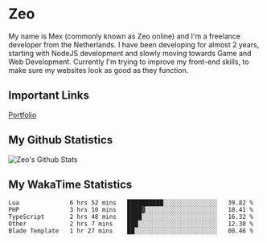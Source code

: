 # Zeo
My name is Mex (commonly known as Zeo online) and I'm a freelance developer from the Netherlands. I have been developing for almost 2 years, starting with NodeJS development and slowly moving towards Game and Web Development. Currently I'm trying to improve my front-end skills, to make sure my websites look as good as they function.

## Important Links
[Portfolio](https://zeodev.cc)

## My Github Statistics
![Zeo's Github Stats](https://github-readme-stats.vercel.app/api?username=zeo&count_private=true&show_icons=true&theme=onedark)

## My WakaTime Statistics
<!--START_SECTION:waka-->
```text
Lua              6 hrs 52 mins   ██████████░░░░░░░░░░░░░░░   39.82 % 
PHP              3 hrs 10 mins   ████▓░░░░░░░░░░░░░░░░░░░░   18.41 % 
TypeScript       2 hrs 48 mins   ████░░░░░░░░░░░░░░░░░░░░░   16.32 % 
Other            2 hrs 7 mins    ███░░░░░░░░░░░░░░░░░░░░░░   12.30 % 
Blade Template   1 hr 27 mins    ██░░░░░░░░░░░░░░░░░░░░░░░   08.46 % 
```
<!--END_SECTION:waka-->
